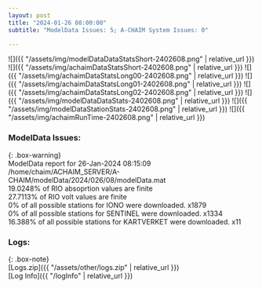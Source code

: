 ```yaml
---
layout: post
title: "2024-01-26 08:00:00"
subtitle: "ModelData Issues: 5; A-CHAIM System Issues: 0"

---
```


![]({{ "/assets/img/modelDataDataStatsShort-2402608.png" | relative_url }})
![]({{ "/assets/img/achaimDataStatsShort-2402608.png" | relative_url }})
![]({{ "/assets/img/achaimDataStatsLong00-2402608.png" | relative_url }})
![]({{ "/assets/img/achaimDataStatsLong01-2402608.png" | relative_url }})
![]({{ "/assets/img/achaimDataStatsLong02-2402608.png" | relative_url }})
![]({{ "/assets/img/modelDataDataStats-2402608.png" | relative_url }})
![]({{ "/assets/img/modelDataStationStats-2402608.png" | relative_url }})
![]({{ "/assets/img/achaimRunTime-2402608.png" | relative_url }})


### ModelData Issues:  
  
{: .box-warning}  
 ModelData report for 26-Jan-2024 08:15:09   
 /home/chaim/ACHAIM_SERVER/A-CHAIM/modelData/2024/026/08/modelData.mat   
 19.0248% of RIO absoprtion values are finite   
 27.7113% of RIO volt values are finite   
 0% of all possible stations for IONO were downloaded. x1879   
 0% of all possible stations for SENTINEL were downloaded. x1334   
 16.388% of all possible stations for KARTVERKET were downloaded. x11   
  


### Logs:  
  
{: .box-note}  
[Logs.zip]({{ "/assets/other/logs.zip" | relative_url }})  
[Log Info]({{ "/logInfo" | relative_url }})  
